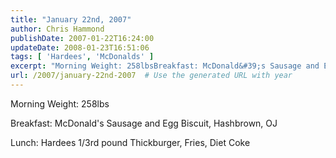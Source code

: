 ```yaml
---
title: "January 22nd, 2007"
author: Chris Hammond
publishDate: 2007-01-22T16:24:00
updateDate: 2008-01-23T16:51:06
tags: [ 'Hardees', 'McDonalds' ]
excerpt: "Morning Weight: 258lbsBreakfast: McDonald&#39;s Sausage and Egg Biscuit, Hashbrown, OJLunch: Hardees 1/3rd pound Thickburger, Fries, Diet..."
url: /2007/january-22nd-2007  # Use the generated URL with year
---
```

<p>Morning Weight: 258lbs</p><p>Breakfast: McDonald&#39;s Sausage and Egg Biscuit, Hashbrown, OJ</p><p>Lunch: Hardees 1/3rd pound Thickburger, Fries, Diet Coke</p><p>&nbsp;</p><img src="https://65lbs.com/aggbug.aspx?PostID=40" width="1" height="1">

